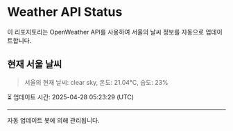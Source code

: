 
# Weather API Status

이 리포지토리는 OpenWeather API를 사용하여 서울의 날씨 정보를 자동으로 업데이트합니다.

## 현재 서울 날씨
> 서울의 현재 날씨: clear sky, 온도: 21.04°C, 습도: 23%

⏳ 업데이트 시간: 2025-04-28 05:23:29 (UTC)

---
자동 업데이트 봇에 의해 관리됩니다.
